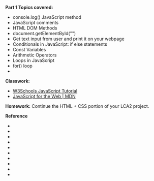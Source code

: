 **Part 1 Topics covered:**
- console.log() JavaScript method
- JavaScript comments
- HTML DOM Methods
- document.getElementById("")
- Get text input from user and print it on your webpage
- Conditionals in JavaScript: if else statements
- Const Variables
- Arithmetic Operators
- Loops in JavaScript
- for() loop
- 

**Classwork:** 

- [W3Schools JavaScript Tutorial](https://www.w3schools.com/js/DEFAULT.asp)
- [JavaScript for the Web | MDN](https://developer.mozilla.org/en-US/docs/Learn_web_development/Getting_started/Your_first_website/Adding_interactivity)

**Homework:** Continue the HTML + CSS portion of your LCA2 project. 

**Reference**
- []()
- []()
- []()
- []()
- []()
- []()
- []()
- []()
- []()
- []()

